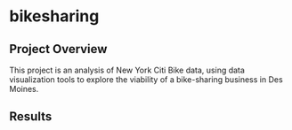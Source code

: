 # bikesharing
## Project Overview
This project is an analysis of New York Citi Bike data, using data visualization tools to explore the viability of a bike-sharing business in Des Moines.
## Results 
